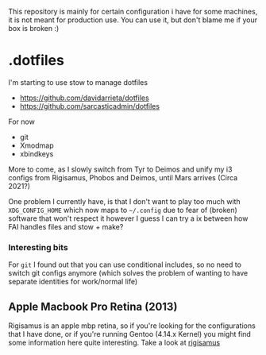 This repository is mainly for certain configuration i have for some machines, it is not meant for production use. You can use it, but don't blame me if your box is broken :)

# .dotfiles

I'm starting to use stow to manage dotfiles

* https://github.com/davidarrieta/dotfiles
* https://github.com/sarcasticadmin/dotfiles

For now

* git
* Xmodmap
* xbindkeys

More to come, as I slowly switch from Tyr to Deimos and unify my i3 configs from Rigisamus, Phobos and Deimos, until Mars arrives (Circa 2021?)

One problem I currently have, is that I don't want to play too much with `XDG_CONFIG_HOME` which now maps to `~/.config` due to fear of (broken) software that won't respect it
however I guess I can try a ix between how FAI handles files and stow + make?

### Interesting bits

For `git` I found out that you can use conditional includes, so no need to switch git configs anymore (which solves the problem of wanting to have separate identities for work/normal life)

## Apple Macbook Pro Retina (2013)

Rigisamus is an apple mbp retina, so if you're looking for the configurations
that I have done, or if you're running Gentoo (4.14.x Kernel) you might find 
some information here quite interesting. Take a look at [rigisamus](https://github.com/foursixnine/mars-configurations/tree/master/dot-config/rigisamus)

